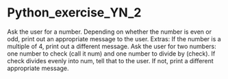 # Python_exercise_YN_2
Ask the user for a number. Depending on whether the number is even or odd, print out an appropriate message to the user.
Extras:
If the number is a multiple of 4, print out a different message.
Ask the user for two numbers: one number to check (call it num) and one number to divide by (check). If check divides evenly into num, tell that to the user. If not, print a different appropriate message.
